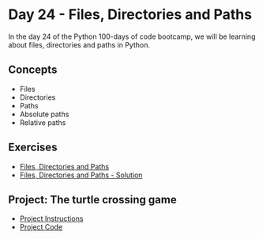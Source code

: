 # Day 24 - Files, Directories and Paths

In the day 24 of the Python 100-days of code bootcamp, we will be learning about files, directories and paths in Python.

## Concepts

- Files
- Directories
- Paths
- Absolute paths
- Relative paths

## Exercises

- [Files, Directories and Paths](exercises/files-directories-paths.md)
- [Files, Directories and Paths - Solution](exercises/files-directories-paths-solution.md)

## Project: The turtle crossing game

- [Project Instructions](project/instructions.md)
- [Project Code](project/main.py)


